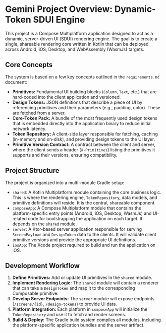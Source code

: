 # Gemini Project Overview: Dynamic-Token SDUI Engine

This project is a Compose Multiplatform application designed to act as a dynamic, server-driven UI (SDUI) rendering engine. The goal is to create a single, shareable rendering core written in Kotlin that can be deployed across Android, iOS, Desktop, and WebAssembly (WasmJs) targets.

## Core Concepts

The system is based on a few key concepts outlined in the `requirements.md` document:

-   **Primitives:** Fundamental UI building blocks (`Column`, `Text`, etc.) that are hard-coded into the client application and versioned.
-   **Design Tokens:** JSON definitions that describe a piece of UI by referencing primitives and their parameters (e.g., padding, color). These are fetched from a server.
-   **Core-Token Pack:** A bundle of the most frequently used design tokens that is embedded directly into the application binary to reduce initial network latency.
-   **Token Repository:** A client-side layer responsible for fetching, caching (in-memory and on-disk), and providing design tokens to the UI layer.
-   **Primitive Version Contract:** A contract between the client and server, where the client sends a header (`X-Primitives`) listing the primitives it supports and their versions, ensuring compatibility.

## Project Structure

The project is organized into a multi-module Gradle setup:

-   `shared`: A Kotlin Multiplatform module containing the core business logic. This is where the rendering engine, `TokenRepository`, data models, and primitive definitions will reside. It is the central, shareable component.
-   `composeApp`: A Compose Multiplatform module that contains the platform-specific entry points (Android, iOS, Desktop, WasmJs) and UI-related code for bootstrapping the application on each target. It depends on the `shared` module.
-   `server`: A Ktor-based server application responsible for serving `ScreenPayload` and `DesignToken` data to the clients. It will validate client primitive versions and provide the appropriate UI definitions.
-   `iosApp`: The Xcode project required to build and run the application on iOS.

## Development Workflow

1.  **Define Primitives:** Add or update UI primitives in the `shared` module.
2.  **Implement Rendering Logic:** The `shared` module will contain a renderer that can take a `DesignToken` and map it to the corresponding Composable primitive.
3.  **Develop Server Endpoints:** The `server` module will expose endpoints (`/screens/{id}`, `/design-tokens`) to provide UI data.
4.  **Platform Integration:** Each platform in `composeApp` will initialize the `TokenRepository` and use it to fetch and render screens.
5.  **Build & Deploy:** The Gradle build system compiles all modules, including the platform-specific application bundles and the server artifact.
